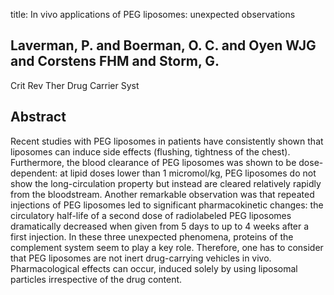 title: In vivo applications of PEG liposomes: unexpected observations

## Laverman, P. and Boerman, O. C. and Oyen WJG and Corstens FHM and Storm, G.
Crit Rev Ther Drug Carrier Syst


## Abstract
Recent studies with PEG liposomes in patients have consistently shown that liposomes can induce side effects (flushing, tightness of the chest). Furthermore, the blood clearance of PEG liposomes was shown to be dose-dependent: at lipid doses lower than 1 micromol/kg, PEG liposomes do not show the long-circulation property but instead are cleared relatively rapidly from the bloodstream. Another remarkable observation was that repeated injections of PEG liposomes led to significant pharmacokinetic changes: the circulatory half-life of a second dose of radiolabeled PEG liposomes dramatically decreased when given from 5 days to up to 4 weeks after a first injection. In these three unexpected phenomena, proteins of the complement system seem to play a key role. Therefore, one has to consider that PEG liposomes are not inert drug-carrying vehicles in vivo. Pharmacological effects can occur, induced solely by using liposomal particles irrespective of the drug content.

